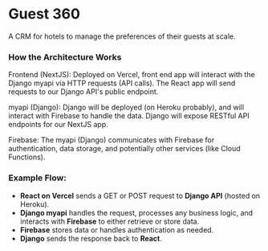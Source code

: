 # Guest 360 #

A CRM for hotels to manage the preferences of their guests at scale.

### How the Architecture Works

Frontend (NextJS): Deployed on Vercel, front end app will interact with the Django myapi via HTTP requests (API calls). The React app will send requests to our Django API's public endpoint.

myapi (Django): Django will be deployed (on Heroku probably), and will interact with Firebase to handle the data. Django will expose RESTful API endpoints for our NextJS app.

Firebase: The myapi (Django) communicates with Firebase for authentication, data storage, and potentially other services (like Cloud Functions).

### Example Flow:

- **React on Vercel** sends a GET or POST request to **Django API** (hosted on Heroku).
- **Django myapi** handles the request, processes any business logic, and interacts with **Firebase** to either retrieve or store data.
- **Firebase** stores data or handles authentication as needed.
- **Django** sends the response back to **React**.
